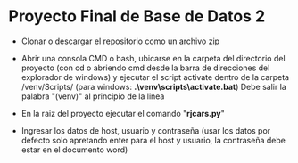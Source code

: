 # Proyecto Final de Base de Datos 2

- Clonar o descargar el repositorio como un archivo zip

- Abrir una consola CMD o bash, ubicarse en la carpeta del directorio del proyecto (con cd o abriendo cmd desde la barra de direcciones del explorador de windows) y ejecutar el script activate dentro de la carpeta /venv/Scripts/ (para windows: **.\venv\scripts\activate.bat**) Debe salir la palabra "(venv)" al principio de la linea

- En la raiz del proyecto ejecutar el comando "**rjcars.py**"

- Ingresar los datos de host, usuario y contraseña (usar los datos por defecto solo apretando enter para el host y usuario, la contraseña debe estar en el documento word)
